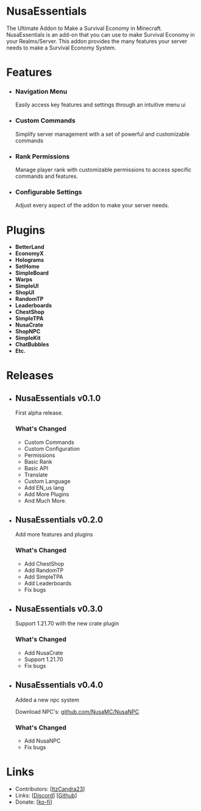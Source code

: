 # NusaEssentials

The Ultimate Addon to Make a Survival Economy in Minecraft. NusaEssentials is an add-on that you can use to make Survival Economy in your Realms/Server. This addon provides the many features your server needs to make a Survival Economy System.

# Features

- ### Navigation Menu
    Easily access key features and settings through an intuitive menu ui

- ### Custom Commands
    Simplify server management with a set of powerful and customizable commands

<!-- - ### Plugin System
    Much more features with plugins and you can create your own. Enable or disable them in-game. -->

- ### Rank Permissions
    Manage player rank with customizable permissions to access specific commands and features.

<!-- - ### Translate / Custom Language
    It supports custom add-on language and makes localizing your server for a global audience easy. -->

- ### Configurable Settings
    Adjust every aspect of the addon to make your server needs.

# Plugins
- **BetterLand**
- **EconomyX**
- **Holograms**
- **SetHome**
- **SimpleBoard**
- **Warps**
- **SimpleUI**
- **ShopUI**
- **RandomTP**
- **Leaderboards**
- **ChestShop**
- **SimpleTPA**
- **NusaCrate**
- **ShopNPC**
- **SimpleKit**
- **ChatBubbles**
- **Etc.**

# Releases

- ## NusaEssentials v0.1.0

    First alpha release.

    ### **What's Changed**
    - Custom Commands
    - Custom Configuration
    - Permissions
    - Basic Rank
    - Basic API
    - Translate
    - Custom Language
    - Add EN_us lang
    - Add More Plugins
    - And Much More.

- ## NusaEssentials v0.2.0
    Add more features and plugins

    ### **What's Changed**
    - Add ChestShop
    - Add RandomTP
    - Add SimpleTPA
    - Add Leaderboards
    - Fix bugs

- ## NusaEssentials v0.3.0
    Support 1.21.70 with the new crate plugin

    ### **What's Changed**
    - Add NusaCrate
    - Support 1.21.70
    - Fix bugs

- ## NusaEssentials v0.4.0
    Added a new npc system

    Download NPC's: [github.com/NusaMC/NusaNPC](https://github.com/NusaMC/NusaNPC/releases)

    ### **What's Changed**
    - Add NusaNPC
    - Fix bugs

# Links

- Contributors: [[ItzCandra23](https://github.com/ItzCandra23)]
- Links: [[Discord](https://discord.gg/naRZ8tE3yC)] [[Github](https://github.com/NusaMC/NusaEssentials)]
- Donate: [[ko-fi](https://ko-fi.com/itzcandra23)]
